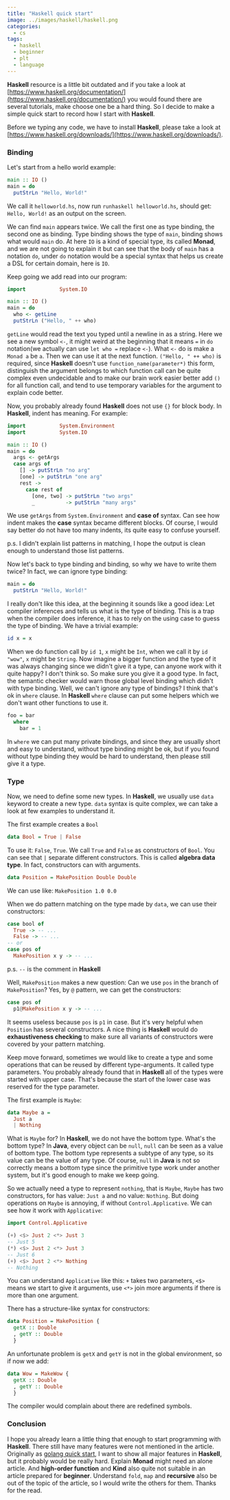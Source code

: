 ```yaml
---
title: "Haskell quick start"
image: ../images/haskell/haskell.png
categories:
  - cs
tags:
  - haskell
  - beginner
  - plt
  - language
---
```


**Haskell** resource is a little bit outdated and if you take a look at [https://www.haskell.org/documentation/](https://www.haskell.org/documentation/) you would found there are several tutorials, make choose one be a hard thing. So I decide to make a simple quick start to record how I start with **Haskell**.

Before we typing any code, we have to install **Haskell**, please take a look at [https://www.haskell.org/downloads/](https://www.haskell.org/downloads/).

### Binding

Let's start from a hello world example:

```hs
main :: IO ()
main = do
  putStrLn "Hello, World!"
```

We call it `helloworld.hs`, now run `runhaskell helloworld.hs`, should get: `Hello, World!` as an output on the screen.

We can find `main` appears twice. We call the first one as type binding, the second one as binding. Type binding shows the type of `main`, binding shows what would `main` do. At here `IO` is a kind of special type, its called **Monad**, and we are not going to explain it but can see that the body of `main` has a notation `do`, under `do` notation would be a special syntax that helps us create a DSL for certain domain, here is `IO`.

Keep going we add read into our program:

```hs
import           System.IO

main :: IO ()
main = do
  who <- getLine
  putStrLn ("Hello, " ++ who)
```

`getLine` would read the text you typed until a newline in as a string. Here we see a new symbol `<-`, it might weird at the beginning that it means `=` in `do` notation(we actually can use `let who =` replace `<-`). What `<-` do is make a `Monad a` be `a`. Then we can use it at the next function. `("Hello, " ++ who)` is required, since **Haskell** doesn't use `function_name(parameter*)` this form, distinguish the argument belongs to which function call can be quite complex even undecidable and to make our brain work easier better add `()` for all function call, and tend to use temporary variables for the argument to explain code better.

Now, you probably already found **Haskell** does not use `{}` for block body. In **Haskell**, indent has meaning. For example:

```hs
import           System.Environment
import           System.IO

main :: IO ()
main = do
  args <- getArgs
  case args of
    [] -> putStrLn "no arg"
    [one] -> putStrLn "one arg"
    rest ->
      case rest of
        [one, two] -> putStrLn "two args"
        _          -> putStrLn "many args"
```

We use `getArgs` from `System.Environment` and **case of** syntax. Can see how indent makes the **case** syntax became different blocks. Of course, I would say better do not have too many indents, its quite easy to confuse yourself.

p.s. I didn't explain list patterns in matching, I hope the output is clean enough to understand those list patterns.

Now let's back to type binding and binding, so why we have to write them twice? In fact, we can ignore type binding:

```hs
main = do
  putStrLn "Hello, World!"
```

I really don't like this idea, at the beginning it sounds like a good idea: Let compiler inferences and tells us what is the type of binding. This is a trap when the compiler does inference, it has to rely on the using case to guess the type of binding. We have a trivial example:

```hs
id x = x
```

When we do function call by `id 1`, `x` might be `Int`, when we call it by `id "wow"`, `x` might be `String`. Now imagine a bigger function and the type of it was always changing since we didn't give it a type, can anyone work with it quite happy? I don't think so. So make sure you give it a good type. In fact, the semantic checker would warn those global level binding which didn't with type binding. Well, we can't ignore any type of bindings? I think that's ok in `where` clause. In **Haskell** `where` clause can put some helpers which we don't want other functions to use it.

```hs
foo = bar
  where
    bar = 1
```

In `where` we can put many private bindings, and since they are usually short and easy to understand, without type binding might be ok, but if you found without type binding they would be hard to understand, then please still give it a type.

### Type

Now, we need to define some new types. In **Haskell**, we usually use `data` keyword to create a new type. `data` syntax is quite complex, we can take a look at few examples to understand it.

The first example creates a `Bool`

```hs
data Bool = True | False
```

To use it: `False`, `True`. We call `True` and `False` as constructors of `Bool`. You can see that `|` separate different constructors. This is called **algebra data type**. In fact, constructors can with arguments.

```hs
data Position = MakePosition Double Double
```

We can use like: `MakePosition 1.0 0.0`

When we do pattern matching on the type made by `data`, we can use their constructors:

```hs
case bool of
  True -> -- ...
  False -> -- ...
-- or
case pos of
  MakePosition x y -> -- ...
```

p.s. `--` is the comment in **Haskell**

Well, `MakePosition` makes a new question: Can we use `pos` in the branch of `MakePosition`? Yes, by `@` pattern, we can get the constructors:

```hs
case pos of
  p1@MakePosition x y -> -- ...
```

It seems useless because `pos` is `p1` in case. But it's very helpful when `Position` has several constructors. A nice thing is **Haskell** would do **exhaustiveness checking** to make sure all variants of constructors were covered by your pattern matching.

Keep move forward, sometimes we would like to create a type and some operations that can be reused by different type-arguments. It called type parameters. You probably already found that in **Haskell** all of the types were started with upper case. That's because the start of the lower case was reserved for the type parameter.

The first example is `Maybe`:

```hs
data Maybe a =
  Just a
  | Nothing
```

What is `Maybe` for? In **Haskell**, we do not have the bottom type. What's the bottom type? In **Java**, every object can be `null`, `null` can be seen as a value of bottom type. The bottom type represents a subtype of any type, so its value can be the value of any type. Of course, `null` in **Java** is not so correctly means a bottom type since the primitive type work under another system, but it's good enough to make we keep going.

So we actually need a type to represent `nothing`, that is `Maybe`, `Maybe` has two constructors, for has value: `Just a` and no value: `Nothing`. But doing operations on `Maybe` is annoying, if without `Control.Applicative`. We can see how it work with `Applicative`:

```hs
import Control.Applicative

(+) <$> Just 2 <*> Just 3
-- Just 5
(*) <$> Just 2 <*> Just 3
-- Just 6
(+) <$> Just 2 <*> Nothing
-- Nothing
```

You can understand `Applicative` like this: `+` takes two parameters, `<$>` means we start to give it arguments, use `<*>` join more arguments if there is more than one argument.

There has a structure-like syntax for constructors:

```hs
data Position = MakePosition {
  getX :: Double
  , getY :: Double
  }
```

An unfortunate problem is `getX` and `getY` is not in the global environment, so if now we add:

```hs
data Wow = MakeWow {
  getX :: Double
  , getY :: Double
  }
```

The compiler would complain about there are redefined symbols.

### Conclusion

I hope you already learn a little thing that enough to start programming with **Haskell**. There still have many features were not mentioned in the article. Originally as [golang quick start](/blog/cs/golang-quick-start/), I want to show all major features in **Haskell**, but it probably would be really hard. Explain **Monad** might need an alone article. And **high-order function** and **Kind** also quite not suitable in an article prepared for **beginner**. Understand `fold`, `map` and **recursive** also be out of the topic of the article, so I would write the others for them. Thanks for the read.
